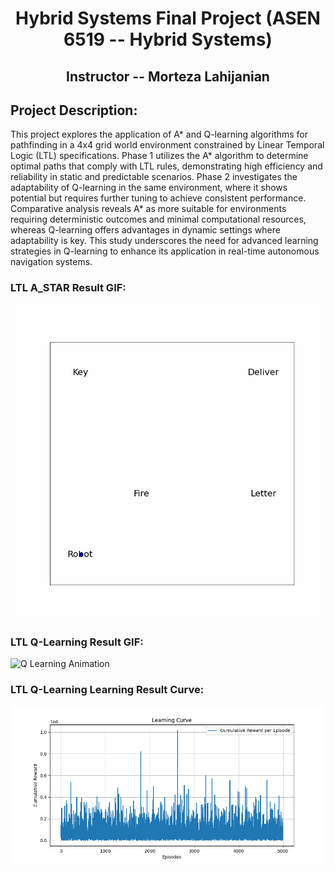 <h1 style="text-align: center;">
  Hybrid Systems Final Project (ASEN 6519 -- Hybrid Systems)
</h1>
<h2 style="text-align: center;">
  Instructor -- Morteza Lahijanian
</h2>

## Project Description:

<div> This project explores the application of A* and Q-learning algorithms for pathfinding in a 4x4 grid world environment constrained by Linear Temporal Logic (LTL) specifications. Phase 1 utilizes the A* algorithm to determine optimal paths that comply with LTL rules, demonstrating high efficiency and reliability in static and predictable scenarios. Phase 2 investigates the adaptability of Q-learning in the same environment, where it shows potential but requires further tuning to achieve consistent performance. Comparative analysis reveals A* as more suitable for environments requiring deterministic outcomes and minimal computational resources, whereas Q-learning offers advantages in dynamic settings where adaptability is key. This study underscores the need for advanced learning strategies in Q-learning to enhance its application in real-time autonomous navigation systems.
</div>

### LTL A_STAR Result GIF:

![A Star Animation](Results/path_animation.gif)


### LTL Q-Learning Result GIF:

![Q Learning Animation](Results/learning3_path_animation.gif)

### LTL Q-Learning Learning Result Curve:

![Q Learning curve](Results/learning_curve.png)